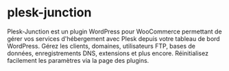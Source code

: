 # plesk-junction
Plesk-Junction est un plugin WordPress pour WooCommerce permettant de gérer vos services d'hébergement avec Plesk depuis votre tableau de bord WordPress. Gérez les clients, domaines, utilisateurs FTP, bases de données, enregistrements DNS, extensions et plus encore. Réinitialisez facilement les paramètres via la page des plugins.
